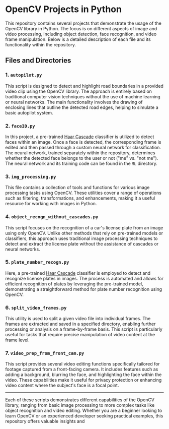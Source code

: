 # OpenCV Projects in Python

This repository contains several projects that demonstrate the usage of the OpenCV library in Python. The focus is on different aspects of image and video processing, including object detection, face recognition, and video frame manipulation. Below is a detailed description of each file and its functionality within the repository.

## Files and Directories

### 1. `autopilot.py`
This script is designed to detect and highlight road boundaries in a provided video clip using the OpenCV library. The approach is entirely based on traditional computer vision techniques without the use of machine learning or neural networks. The main functionality involves the drawing of enclosing lines that outline the detected road edges, helping to simulate a basic autopilot system.

### 2. `faceID.py`
In this project, a pre-trained [Haar Cascade](https://github.com/opencv/opencv?tab=readme-ov-file#readme) classifier is utilized to detect faces within an image. Once a face is detected, the corresponding frame is edited and then passed through a custom neural network for classification. The neural network, trained separately within the repository, determines whether the detected face belongs to the user or not ("me" vs. "not me"). The neural network and its training code can be found in the `ML` directory.

### 3. `img_processing.py`
This file contains a collection of tools and functions for various image processing tasks using OpenCV. These utilities cover a range of operations such as filtering, transformations, and enhancements, making it a useful resource for working with images in Python.

### 4. `object_recogn_without_cascades.py`
This script focuses on the recognition of a car's license plate from an image using only OpenCV. Unlike other methods that rely on pre-trained models or classifiers, this approach uses traditional image processing techniques to detect and extract the license plate without the assistance of cascades or neural networks.

### 5. `plate_number_recogn.py`
Here, a pre-trained [Haar Cascade](https://github.com/opencv/opencv?tab=readme-ov-file#readme) classifier is employed to detect and recognize license plates in images. The process is automated and allows for efficient recognition of plates by leveraging the pre-trained model, demonstrating a straightforward method for plate number recognition using OpenCV.

### 6. `split_video_frames.py`
This utility is used to split a given video file into individual frames. The frames are extracted and saved in a specified directory, enabling further processing or analysis on a frame-by-frame basis. This script is particularly useful for tasks that require precise manipulation of video content at the frame level.

### 7. `video_prep_from_front_cam.py`
This script provides several video editing functions specifically tailored for footage captured from a front-facing camera. It includes features such as adding a background, blurring the face, and highlighting the face within the video. These capabilities make it useful for privacy protection or enhancing video content where the subject's face is a focal point.

---

Each of these scripts demonstrates different capabilities of the OpenCV library, ranging from basic image processing to more complex tasks like object recognition and video editing. Whether you are a beginner looking to learn OpenCV or an experienced developer seeking practical examples, this repository offers valuable insights and
